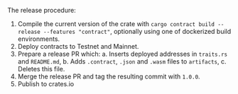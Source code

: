The release procedure:

1. Compile the current version of the crate with `cargo contract build --release --features "contract"`, optionally using one of dockerized build environments.
2. Deploy contracts to Testnet and Mainnet.
3. Prepare a release PR which:
    a. Inserts deployed addresses in `traits.rs` and `README.md`,
    b. Adds `.contract`, `.json` and `.wasm` files to `artifacts`,
    c. Deletes this file.
4. Merge the release PR and tag the resulting commit with `1.0.0`.
5. Publish to crates.io